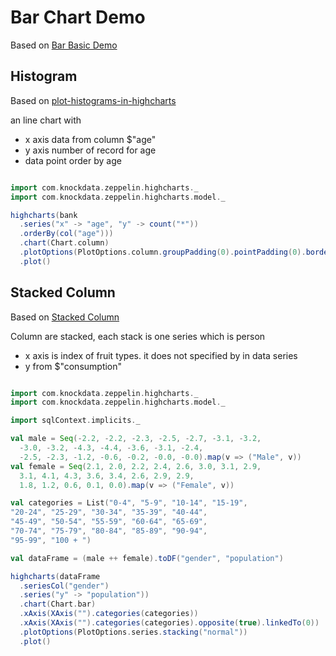 # Bar Chart Demo

Based on [Bar Basic Demo](http://www.highcharts.com/demo/bar-basic)

## Histogram

Based on [plot-histograms-in-highcharts](http://stackoverflow.com/questions/18042165/plot-histograms-in-highcharts)

an line chart with

* x axis data from column $"age"
* y axis number of record for age
* data point order by age


```scala

import com.knockdata.zeppelin.highcharts._
import com.knockdata.zeppelin.highcharts.model._

highcharts(bank
  .series("x" -> "age", "y" -> count("*"))
  .orderBy(col("age")))
  .chart(Chart.column)
  .plotOptions(PlotOptions.column.groupPadding(0).pointPadding(0).borderWidth(0))
  .plot()
```

## Stacked Column

Based on [Stacked Column](http://www.highcharts.com/demo/column-stacked)

Column are stacked, each stack is one series which is person

* x axis is index of fruit types. it does not specified by in data series
* y from $"consumption"


```scala

import com.knockdata.zeppelin.highcharts._
import com.knockdata.zeppelin.highcharts.model._

import sqlContext.implicits._

val male = Seq(-2.2, -2.2, -2.3, -2.5, -2.7, -3.1, -3.2,
  -3.0, -3.2, -4.3, -4.4, -3.6, -3.1, -2.4,
  -2.5, -2.3, -1.2, -0.6, -0.2, -0.0, -0.0).map(v => ("Male", v))
val female = Seq(2.1, 2.0, 2.2, 2.4, 2.6, 3.0, 3.1, 2.9,
  3.1, 4.1, 4.3, 3.6, 3.4, 2.6, 2.9, 2.9,
  1.8, 1.2, 0.6, 0.1, 0.0).map(v => ("Female", v))

val categories = List("0-4", "5-9", "10-14", "15-19",
"20-24", "25-29", "30-34", "35-39", "40-44",
"45-49", "50-54", "55-59", "60-64", "65-69",
"70-74", "75-79", "80-84", "85-89", "90-94",
"95-99", "100 + ")

val dataFrame = (male ++ female).toDF("gender", "population")

highcharts(dataFrame
  .seriesCol("gender")
  .series("y" -> "population"))
  .chart(Chart.bar)
  .xAxis(XAxis("").categories(categories))
  .xAxis(XAxis("").categories(categories).opposite(true).linkedTo(0))
  .plotOptions(PlotOptions.series.stacking("normal"))
  .plot()
```
